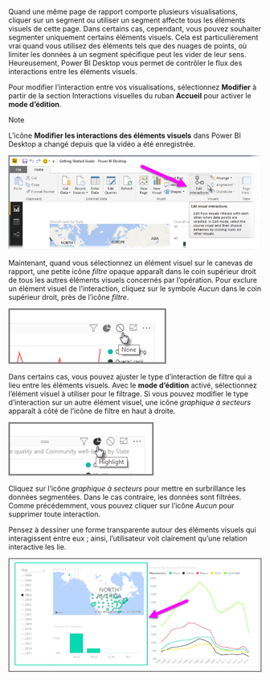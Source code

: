 Quand une même page de rapport comporte plusieurs visualisations, cliquer sur un segment ou utiliser un segment affecte tous les éléments visuels de cette page. Dans certains cas, cependant, vous pouvez souhaiter segmenter uniquement certains éléments visuels. Cela est particulièrement vrai quand vous utilisez des éléments tels que des nuages de points, où limiter les données à un segment spécifique peut les vider de leur sens. Heureusement, Power BI Desktop vous permet de contrôler le flux des interactions entre les éléments visuels.

Pour modifier l’interaction entre vos visualisations, sélectionnez **Modifier** à partir de la section Interactions visuelles du ruban **Accueil** pour activer le **mode d’édition**.

>[!NOTE]
>L’icône **Modifier les interactions des éléments visuels** dans Power BI Desktop a changé depuis que la vidéo a été enregistrée.
> 
> 

![](media/3-11a-create-interaction-between-visualizations/3-11a_1.png)

Maintenant, quand vous sélectionnez un élément visuel sur le canevas de rapport, une petite icône *filtre* opaque apparaît dans le coin supérieur droit de tous les autres éléments visuels concernés par l’opération. Pour exclure un élément visuel de l’interaction, cliquez sur le symbole *Aucun* dans le coin supérieur droit, près de l’icône *filtre*.

![](media/3-11a-create-interaction-between-visualizations/3-11a_2.png)

Dans certains cas, vous pouvez ajuster le type d’interaction de filtre qui a lieu entre les éléments visuels. Avec le **mode d’édition** activé, sélectionnez l’élément visuel à utiliser pour le filtrage. Si vous pouvez modifier le type d’interaction sur un autre élément visuel, une icône *graphique à secteurs* apparaît à côté de l’icône de filtre en haut à droite.

![](media/3-11a-create-interaction-between-visualizations/3-11a_3.png)

Cliquez sur l’icône *graphique à secteurs* pour mettre en surbrillance les données segmentées. Dans le cas contraire, les données sont filtrées. Comme précédemment, vous pouvez cliquer sur l’icône *Aucun* pour supprimer toute interaction.

Pensez à dessiner une forme transparente autour des éléments visuels qui interagissent entre eux ; ainsi, l’utilisateur voit clairement qu’une relation interactive les lie.

![](media/3-11a-create-interaction-between-visualizations/3-11a_4.png)

